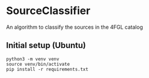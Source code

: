 # SourceClassifier
An algorithm to classify the sources in the 4FGL catalog

## Initial setup (Ubuntu)
```
python3 -m venv venv
source venv/bin/activate
pip install -r requirements.txt
```
